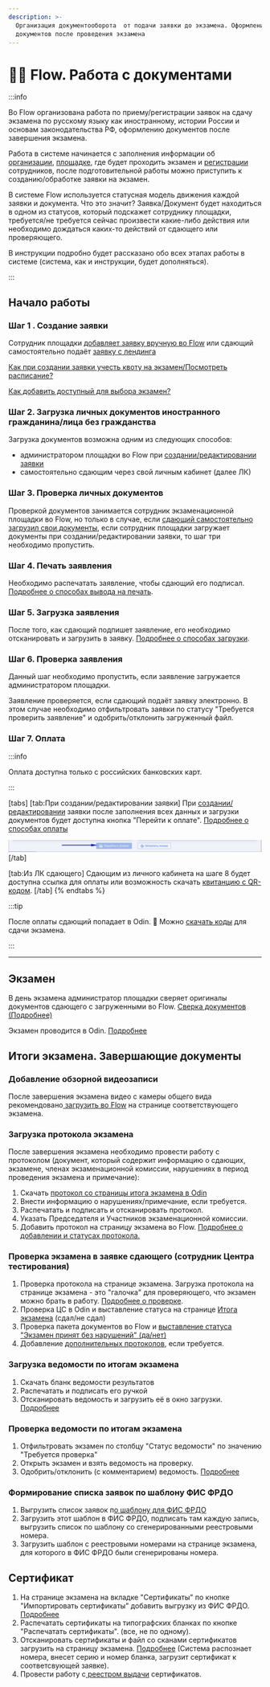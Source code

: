 ```yaml
---
description: >-
  Организация документооборота  от подачи заявки до экзамена. Оформление
  документов после проведения экзамена
---
```


# 🧑‍💻 Flow. Работа с документами

:::info

Во Flow  организована работа по приему/регистрации заявок на сдачу экзамена по русскому языку как иностранному, истории России и основам законодательства РФ, оформлению документов после завершения экзамена.

Работа в системе начинается с заполнения информации об [организации](organizaciya.md), [площадке](stranica-ploshadki.md), где будет проходить экзамен и [ регистрации ](registraciya-i-roli-sotrudnikov/)сотрудников, после подготовительной работы можно приступить к  созданию/обработке заявки на экзамен. 

В системе Flow используется статусная модель движения каждой заявки и документа. Что это значит? Заявка/Документ будет находиться в одном из статусов, который подскажет сотруднику площадки, требуется/не требуется  сейчас произвести какие-либо действия или необходимо дождаться  каких-то действий от сдающего или проверяющего.

В инструкции подробно будет рассказано обо всех этапах работы в системе (система, как и инструкции, будет дополняться).

:::

## Начало работы

### Шаг 1 . Создание заявки

Сотрудник площадки [добавляет заявку вручную во Flow](dobavlenie-zayavki-vruchnuyu/) или сдающий  самостоятельно подаёт [заявку с лендинга](dobavlenie-zayavki-s-lendinga/)

[Как при создании заявки учесть квоту на экзамен/Посмотреть расписание?](kvota-na-ekzamen.-gde-posmotret.md)

[Как добавить доступный для выбора экзамен?](../centr-testirovaniya-v-odin/dobavit-ekzamen.md)

### Шаг 2. Загрузка личных документов иностранного гражданина/лица без гражданства

Загрузка документов возможна одним из следующих способов:

* администратором площадки во Flow при [создании/редактировании заявки](dobavlenie-zayavki-vruchnuyu/)
* самостоятельно сдающим через свой личным кабинет (далее ЛК)

### Шаг 3. Проверка личных документов

Проверкой документов занимается сотрудник экзаменационной площадки во Flow, но только в случае, если [сдающий самостоятельно загрузил свои документы](dobavlenie-zayavki-s-lendinga/proverka-dokumentov.md), если сотрудник площадки загружает документы при создании/редактировании заявки, то шаг три необходимо пропустить.

### Шаг 4. Печать заявления

Необходимо распечатать заявление, чтобы сдающий его подписал. [Подробнее о способах вывода на печать](pechat-i-zagruzka-zayavlenii.md).

### Шаг 5. Загрузка заявления

После того, как сдающий подпишет заявление, его необходимо отсканировать и загрузить в заявку. [Подробнее о способах загрузки](pechat-i-zagruzka-zayavlenii.md#zagruzit-podpisannoe-zayavlenie).

### Шаг 6. Проверка заявления

Данный шаг необходимо пропустить, если заявление загружается администратором площадки.

Заявление проверяется, если сдающий подаёт заявку электронно. В этом случае необходимо отфильтровать заявки по статусу "Требуется проверить заявление" и одобрить/отклонить загруженный файл.

### Шаг 7. Оплата

:::info

Оплата доступна только с российских банковских карт.

:::

[tabs]
[tab:При создании/редактировании заявки]
При [создании/редактировании](dobavlenie-zayavki-vruchnuyu/) заявки после заполнения всех данных и загрузки документов будет доступна кнопка "Перейти к оплате". [Подробнее о способах оплаты](../voprosy/flow-sposoby-oplaty/)

![](<../.gitbook/assets/image (347).png>)
[/tab]

[tab:Из ЛК сдающего]
Сдающим из личного кабинета на шаге 8 будет доступна ссылка для оплаты или возможность скачать [квитанцию с QR-кодом](../voprosy/flow-sposoby-oplaty/kak-raspechatat-kvitanciyu-s-qr-kodom-dlya-oplaty.md).
[/tab]
{% endtabs %}

:::tip

После оплаты сдающий попадает в Odin. :tada: Можно [скачать коды](../centr-testirovaniya-v-odin/skachat-kody-dlya-vkhoda-sdayushikh.md) для сдачи экзамена.

:::

***

## Экзамен

В день экзамена администратор площадки сверяет оригиналы документов сдающего с загруженными во Flow.  [Сверка документов (Подробнее)](sverka-dokumentov.-den-ekzamena.md)

Экзамен проводится в Odin. [Подробнее](../centr-testirovaniya-v-odin/ekzamen.-provedenie.md)

## Итоги экзамена. Завершающие документы

### Добавление обзорной видеозаписи

После завершения экзамена видео с камеры общего вида рекомендовано[ загрузить во Flow](zagruzka-obzornoi-videozapisi.md) на странице соответствующего экзамена.

### Загрузка протокола экзамена

После завершения экзамена необходимо провести работу с протоколом (документ, который содержит информацию о сдающих, экзамене, членах экзаменационной комиссии, нарушениях в период проведения экзамена и примечание):

1. Скачать [протокол со страницы итога экзамена в Odin](../centr-testirovaniya-v-odin/protokol-ekzamena.md)
2. Внести информацию о нарушениях/примечание, если требуется.
3. Распечатать и подписать и отсканировать протокол.
4. Указать Председателя и Участников экзаменационной комиссии.
5. Добавить протокол на страницу экзамена во Flow. [Подробнее о добавлении и статусах протокола.  ](protokol-ekzamena.-statusy-protokola.md)

### Проверка экзамена в заявке сдающего (сотрудник Центра тестирования)

1. Проверка протокола на странице экзамена. Загрузка протокола на странице экзамена - это "галочка" для проверяющего, что экзамен можно брать в работу. [Подробнее о проверк](../centr-testirovaniya-v-odin/protokol-ekzamena.md)[е](protokol-ekzamena.-statusy-protokola.md#proverka-protokola).
2. Проверка ЦС в Odin и выставление статуса на странице [Итога экзамена](../centr-testirovaniya-v-odin/proverka-itoga-ekzamena.md) (сдал/не сдал)
3. Проверка пакета документов во Flow и [выставление статуса "Экзамен принят без нарушений" (да/нет)](ekzamen-prinyat-bez-narushenii.md)
4. Добавление [дополнительных протоколов](protokol-ekzamena.-statusy-protokola.md#dopolnitelnye-protokoly-poyasnitelnye), если требуется.

### Загрузка ведомости по итогам экзамена

1. Скачать бланк ведомости результатов
2. Распечатать и подписать его ручкой
3. Отсканировать ведомость и загрузить её в окно загрузки. [Подробнее](./#zagruzka-vedomosti-po-itogam-ekzamena)

### Проверка ведомости по итогам экзамена

1. Отфильтровать экзамен по столбцу "Статус ведомости" по значению "Требуется проверка"
2. Открыть экзамен и взять ведомость на проверку.
3. Одобрить/отклонить (с комментарием) ведомость. [Подробнее](vedomost-po-itogam-ekzamena.-statusy-vedomosti.md#proverka-vedomosti)

### Формирование списка заявок по шаблону ФИС ФРДО

1. Выгрузить список заявок п[о шаблону для ФИС ФРДО](vygruzka-dannykh-po-shablonu-fis-frdo.md)
2. Загрузить этот шаблон в  ФИС ФРДО, подписать там каждую запись, выгрузить список по шаблону со сгенерированными реестровыми номера.
3. Загрузить шаблон с реестровыми номерами на странице экзамена, для которого в ФИС ФРДО были сгенерированы номера.



## Сертификат

1. На странице экзамена на вкладке "Сертификаты" по кнопке  "Импортировать сертификаты" добавить выгрузку из ФИС ФРДО. [Подробнее](sertifikaty/)
2. Распечатать сертификаты на типографских бланках по кнопке "Распечатать сертификаты". (все, не по одному).
3. Отсканировать сертификаты и файл со сканами сертификатов загрузить  на страницу экзамена. [Подробнее](sertifikaty/) (Система распознает номера, внесет серию и номер бланка, загрузит сертификат к соответсвующей заявке).
4. Провести работу с[ реестром выдачи](reestr-vydachi-sertifikatov.md) сертификатов.
